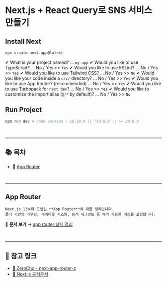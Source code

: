 # Next.js + React Query로 SNS 서비스 만들기

## Install Next

```bash
npx create-next-app@latest
```

✔ What is your project named? … `my-app`
✔ Would you like to use TypeScript? … No / Yes >> `Yes`
✔ Would you like to use ESLint? … No / Yes >> `Yes`
✔ Would you like to use Tailwind CSS? … No / Yes >> `No`
✔ Would you like your code inside a `src/` directory? … No / Yes >> `Yes`
✔ Would you like to use App Router? (recommended) … No / Yes >> `Yes`
✔ Would you like to use Turbopack for `next dev`? … No / Yes >> `Yes`
✔ Would you like to customize the import alias (`@/*` by default)? … No / Yes >> `No`

## Run Project

```bash
npm run dev # node version : 18.18.0 || ^19.8.0 || >= 20.0.0
```

<br/>

---

## 📚 목차

- 📍 [App Router](#-app-router)

<br/>

---

## App Router

```
Next.js 13부터 도입된 **App Router**에 대한 정리입니다.
폴더 기반의 라우팅, 레이아웃 시스템, 동적 세그먼트 등 해석 가능한 태깅을 포함합니다.
```

📄 **문서 보기** → [app router 상세 정리](./docs/about-app-router.md)

<br/>

---

## 📌 참고 링크

- [📘 ZeroCho - next-app-router-z](https://github.com/ZeroCho/next-app-router-z)
- [📘 Next.js 공식문서](https://nextjs.org/docs)
